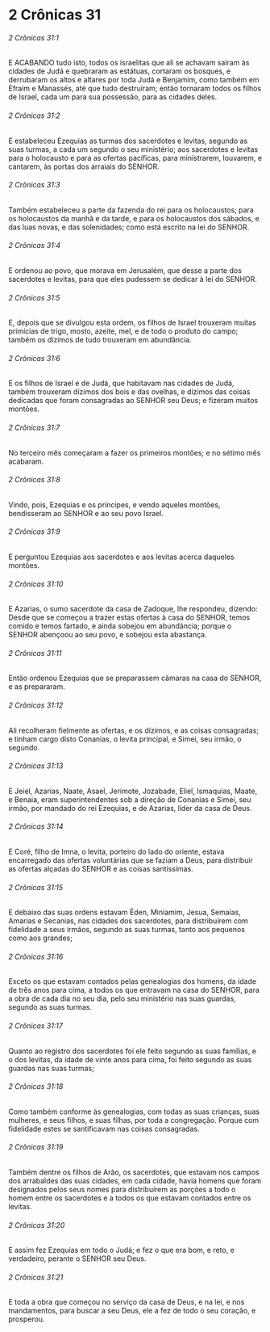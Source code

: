 # 2 Crônicas 31

###### 2 Crônicas 31:1

E ACABANDO tudo isto, todos os israelitas que ali se achavam saíram às cidades de Judá e quebraram as estátuas, cortaram os bosques, e derrubaram os altos e altares por toda Judá e Benjamim, como também em Efraim e Manassés, até que tudo destruíram; então tornaram todos os filhos de Israel, cada um para sua possessão, para as cidades deles.

###### 2 Crônicas 31:2

E estabeleceu Ezequias as turmas dos sacerdotes e levitas, segundo as suas turmas, a cada um segundo o seu ministério; aos sacerdotes e levitas para o holocausto e para as ofertas pacíficas, para ministrarem, louvarem, e cantarem, às portas dos arraiais do SENHOR.

###### 2 Crônicas 31:3

Também estabeleceu a parte da fazenda do rei para os holocaustos; para os holocaustos da manhã e da tarde, e para os holocaustos dos sábados, e das luas novas, e das solenidades; como está escrito na lei do SENHOR.

###### 2 Crônicas 31:4

E ordenou ao povo, que morava em Jerusalém, que desse a parte dos sacerdotes e levitas, para que eles pudessem se dedicar à lei do SENHOR.

###### 2 Crônicas 31:5

E, depois que se divulgou esta ordem, os filhos de Israel trouxeram muitas primícias de trigo, mosto, azeite, mel, e de todo o produto do campo; também os dízimos de tudo trouxeram em abundância.

###### 2 Crônicas 31:6

E os filhos de Israel e de Judá, que habitavam nas cidades de Judá, também trouxeram dízimos dos bois e das ovelhas, e dízimos das coisas dedicadas que foram consagradas ao SENHOR seu Deus; e fizeram muitos montões.

###### 2 Crônicas 31:7

No terceiro mês começaram a fazer os primeiros montões; e no sétimo mês acabaram.

###### 2 Crônicas 31:8

Vindo, pois, Ezequias e os príncipes, e vendo aqueles montões, bendisseram ao SENHOR e ao seu povo Israel.

###### 2 Crônicas 31:9

E perguntou Ezequias aos sacerdotes e aos levitas acerca daqueles montões.

###### 2 Crônicas 31:10

E Azarias, o sumo sacerdote da casa de Zadoque, lhe respondeu, dizendo: Desde que se começou a trazer estas ofertas à casa do SENHOR, temos comido e temos fartado, e ainda sobejou em abundância; porque o SENHOR abençoou ao seu povo, e sobejou esta abastança.

###### 2 Crônicas 31:11

Então ordenou Ezequias que se preparassem câmaras na casa do SENHOR, e as prepararam.

###### 2 Crônicas 31:12

Ali recolheram fielmente as ofertas, e os dízimos, e as coisas consagradas; e tinham cargo disto Conanias, o levita principal, e Simei, seu irmão, o segundo.

###### 2 Crônicas 31:13

E Jeiel, Azarias, Naate, Asael, Jerimote, Jozabade, Eliel, Ismaquias, Maate, e Benaia, eram superintendentes sob a direção de Conanias e Simei, seu irmão, por mandado do rei Ezequias, e de Azarias, líder da casa de Deus.

###### 2 Crônicas 31:14

E Coré, filho de Imna, o levita, porteiro do lado do oriente, estava encarregado das ofertas voluntárias que se faziam a Deus, para distribuir as ofertas alçadas do SENHOR e as coisas santíssimas.

###### 2 Crônicas 31:15

E debaixo das suas ordens estavam Éden, Miniamim, Jesua, Semaías, Amarias e Secanias, nas cidades dos sacerdotes, para distribuírem com fidelidade a seus irmãos, segundo as suas turmas, tanto aos pequenos como aos grandes;

###### 2 Crônicas 31:16

Exceto os que estavam contados pelas genealogias dos homens, da idade de três anos para cima, a todos os que entravam na casa do SENHOR, para a obra de cada dia no seu dia, pelo seu ministério nas suas guardas, segundo as suas turmas.

###### 2 Crônicas 31:17

Quanto ao registro dos sacerdotes foi ele feito segundo as suas famílias, e o dos levitas, da idade de vinte anos para cima, foi feito segundo as suas guardas nas suas turmas;

###### 2 Crônicas 31:18

Como também conforme às genealogias, com todas as suas crianças, suas mulheres, e seus filhos, e suas filhas, por toda a congregação. Porque com fidelidade estes se santificavam nas coisas consagradas.

###### 2 Crônicas 31:19

Também dentre os filhos de Arão, os sacerdotes, que estavam nos campos dos arrabaldes das suas cidades, em cada cidade, havia homens que foram designados pelos seus nomes para distribuírem as porções a todo o homem entre os sacerdotes e a todos os que estavam contados entre os levitas.

###### 2 Crônicas 31:20

E assim fez Ezequias em todo o Judá; e fez o que era bom, e reto, e verdadeiro, perante o SENHOR seu Deus.

###### 2 Crônicas 31:21

E toda a obra que começou no serviço da casa de Deus, e na lei, e nos mandamentos, para buscar a seu Deus, ele a fez de todo o seu coração, e prosperou.

